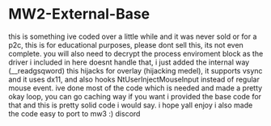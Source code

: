# MW2-External-Base
this is something ive coded over a little while and it was never sold or for a p2c, this is for educational purposes, please dont sell this, its not even complete.
you will also need to decrypt the process enviroment block as the driver i included in here doesnt handle that,  i just added the internal way (__readgsqword)
this hijacks for overlay (hijacking medel), it supports vsync and it uses dx11, and also hooks NtUserInjectMouseInput instead of regular mouse event.
ive done most of the code which is needed and made a pretty okay loop, you can go caching way if you want i provided the base code for that and this is pretty solid code i would say.
i hope yall enjoy
i also made the code easy to port to mw3 :)
discord
